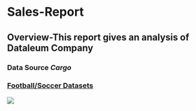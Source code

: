 # Sales-Report
## Overview-This report gives an analysis of Dataleum Company
### Data Source _Cargo_
### [Football/Soccer Datasets](https://www.kaggle.com/datasets/dissfya/atp-tennis-2013-2023)
![](https://github.com/Vickeejai/Sales-Report/blob/main/Screenshot%20(10).png)
